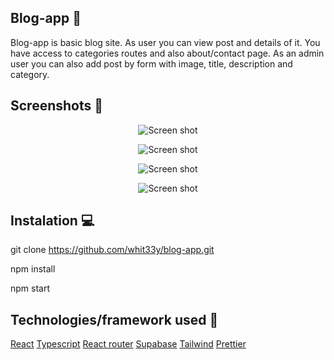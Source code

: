 ## Blog-app 📖
Blog-app is basic blog site. As user you can view post and details of it. You have access to categories routes and also about/contact page. As an admin user you can also add post by form
with image, title, description and category. 
## Screenshots 📸
<p align='center'>
    <img src='https://ibb.co/ftZj6KG' alt='Screen shot'>
</p>
<p align='center'>
    <img src='https://ibb.co/Yy2fKr4' alt='Screen shot'>
</p>
<p align='center'>
    <img src='https://ibb.co/37MWWYF' alt='Screen shot'>
</p>
<p align='center'>
    <img src='https://ibb.co/jyJyFPk' alt='Screen shot'>
</p>

## Instalation 💻

git clone https://github.com/whit33y/blog-app.git

npm install

npm start 

## Technologies/framework used 🔦

<a href='https://reactjs.org/'>React</a>
<a href='https://www.typescriptlang.org/'>Typescript</a>
<a href='https://reactrouter.com/en/main'>React router</a>
<a href='https://supabase.com/'>Supabase</a>
<a href='https://tailwindcss.com/'>Tailwind</a>
<a href='https://prettier.io/'>Prettier</a>